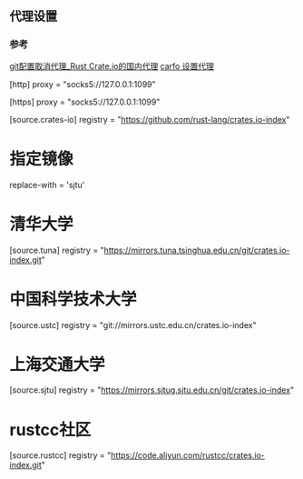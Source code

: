 ## 代理设置

### 参考
[git配置取消代理_Rust Crate.io的国内代理](https://blog.csdn.net/weixin_29536515/article/details/112501855)
[carfo 设置代理](https://skyao.io/learning-rust/docs/build/cargo/proxy.html)

[http]
proxy = "socks5://127.0.0.1:1099"

[https]
proxy = "socks5://127.0.0.1:1099"

[source.crates-io]
registry = "https://github.com/rust-lang/crates.io-index"
# 指定镜像
replace-with = 'sjtu'
 
# 清华大学
[source.tuna]
registry = "https://mirrors.tuna.tsinghua.edu.cn/git/crates.io-index.git"
 
# 中国科学技术大学
[source.ustc]
registry = "git://mirrors.ustc.edu.cn/crates.io-index"
 
# 上海交通大学
[source.sjtu]
registry = "https://mirrors.sjtug.sjtu.edu.cn/git/crates.io-index"
 
# rustcc社区
[source.rustcc]
registry = "https://code.aliyun.com/rustcc/crates.io-index.git"